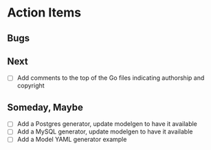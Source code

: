 
# Action Items

## Bugs

## Next

- [ ] Add comments to the top of the Go files indicating authorship and copyright

## Someday, Maybe

- [ ] Add a Postgres generator, update modelgen to have it available
- [ ] Add a MySQL generator, update modelgen to have it available
- [ ] Add a Model YAML generator example
